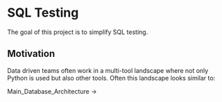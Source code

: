 # SQL Testing

The goal of this project is to simplify SQL testing.

## Motivation

Data driven teams often work in a multi-tool landscape 
where not only Python is used but also other tools. Often
this landscape looks similar to: 

Main_Database_Architecture -> 